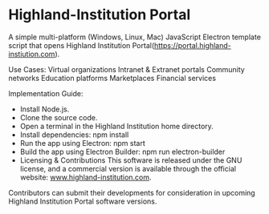 # Highland-Institution Portal
A simple multi-platform (Windows, Linux, Mac) JavaScript Electron template script that opens Highland Institution Portal(https://portal.highland-instiution.com).

Use Cases:
Virtual organizations
Intranet & Extranet portals
Community networks
Education platforms
Marketplaces
Financial services

Implementation Guide:
- Install Node.js.
- Clone the source code.
- Open a terminal in the Highland Institution home directory.
- Install dependencies: npm install
- Run the app using Electron: npm start
- Build the app using Electron Builder:  npm run electron-builder
- Licensing & Contributions
This software is released under the GNU license, and a commercial version is available through the official website: www.highland-institution.com.

Contributors can submit their developments for consideration in upcoming Highland Institution Portal software versions.
